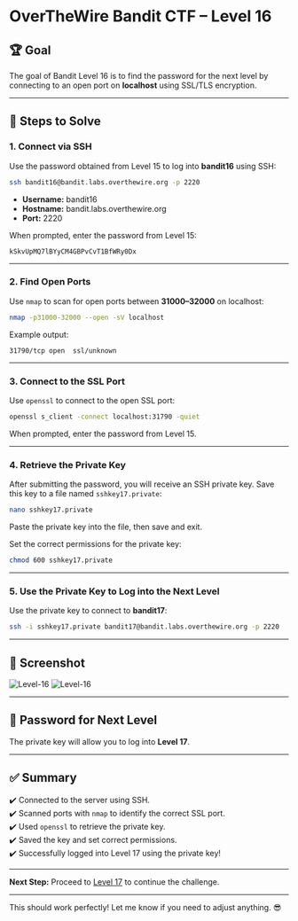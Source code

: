 # OverTheWire Bandit CTF – Level 16

## 🏆 **Goal**  
The goal of Bandit Level 16 is to find the password for the next level by connecting to an open port on **localhost** using SSL/TLS encryption.  

---

## 🚀 **Steps to Solve**

### 1. **Connect via SSH**  
Use the password obtained from Level 15 to log into **bandit16** using SSH:

```bash
ssh bandit16@bandit.labs.overthewire.org -p 2220
```

- **Username:** bandit16  
- **Hostname:** bandit.labs.overthewire.org  
- **Port:** 2220  

When prompted, enter the password from Level 15:

```
kSkvUpMQ7lBYyCM4GBPvCvT1BfWRy0Dx
```

---

### 2. **Find Open Ports**  
Use `nmap` to scan for open ports between **31000–32000** on localhost:

```bash
nmap -p31000-32000 --open -sV localhost
```

Example output:
```
31790/tcp open  ssl/unknown
```

---

### 3. **Connect to the SSL Port**  
Use `openssl` to connect to the open SSL port:

```bash
openssl s_client -connect localhost:31790 -quiet
```

When prompted, enter the password from Level 15.

---

### 4. **Retrieve the Private Key**  
After submitting the password, you will receive an SSH private key. Save this key to a file named `sshkey17.private`:

```bash
nano sshkey17.private
```

Paste the private key into the file, then save and exit.  

Set the correct permissions for the private key:

```bash
chmod 600 sshkey17.private
```

---

### 5. **Use the Private Key to Log into the Next Level**  
Use the private key to connect to **bandit17**:

```bash
ssh -i sshkey17.private bandit17@bandit.labs.overthewire.org -p 2220
```

---

## 📸 **Screenshot**  
![Level-16](https://github.com/user-attachments/assets/83d8437f-df82-4056-ab84-123e68074bf7)
![Level-16](https://github.com/user-attachments/assets/5fa47a5b-a926-4aa3-afd1-b636c79ac4ba)


---

## 🔑 **Password for Next Level**  
The private key will allow you to log into **Level 17**.

---

## ✅ **Summary**  
✔️ Connected to the server using SSH.  
✔️ Scanned ports with `nmap` to identify the correct SSL port.  
✔️ Used `openssl` to retrieve the private key.  
✔️ Saved the key and set correct permissions.  
✔️ Successfully logged into Level 17 using the private key!  

---

**Next Step:** Proceed to [Level 17](https://overthewire.org/wargames/bandit/bandit17.html) to continue the challenge.  

---

This should work perfectly! Let me know if you need to adjust anything. 😎
